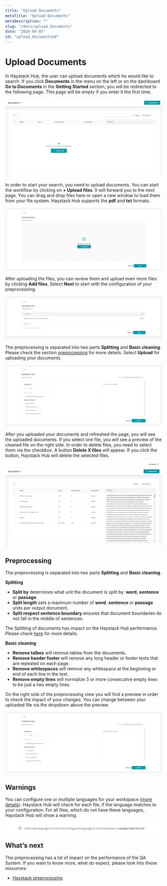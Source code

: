 ```yaml
---
title: "Upload Documents"
metaTitle: "Upload Documents"
metaDescription: ""
slug: "/docs/upload_documents"
date: "2020-09-03"
id: "upload_documentsmd"
---
```


# Upload Documents

In Haystack Hub, the user can upload documents which he would like to search. If you click **Documents** in the menu on the left or on the dashboard **Go to Documents** in the **Getting Started** section, you will be redirected to the following page. This page will be empty if you enter it the first time. 

![image](../img/HaystackHub_documentsempty_.png)

In order to start your search, you need to upload documents. You can start the workflow by clicking on **+ Upload files**. It will forward you to the next page. You can drag and drop files here or open a new window to load them from your file system. Haystack Hub supports the **pdf** and **txt** formats.

![image](../img/HaystackHub_documentsstep1_.png)

After uploading the files, you can review them and upload even more files by clicking **Add files**. Select **Next** to start with the configuration of your preprocessing.

![image](../img/HaystackHub_documentsstep2_.png)

The preprocessing is separated into two parts **Splitting** and **Basic cleaning**. Please check the section [preprocessing](/docs_hub/upload_documentsmd#Preprocessing) for more details. Select **Upload** for uploading your documents.

![image](../img/HaystackHub_documentspreprocessing_.png)

After you uploaded your documents and refreshed the page, you will see the uploaded documents. If you select one file, you will see a preview of the cleaned file on the right side. In order to delete files, you need to select them via the checkbox. A button **Delete X files** will appear. If you click the button, Haystack Hub will delete the selected files.

![image](../img/HaystackHub_documents.png)


## Preprocessing

The preprocessing is separated into two parts **Splitting** and **Basic cleaning**. 

**Splitting**

* **Split by** determines what unit the document is split by: **word**, **sentence** or **passage**. 
* **Split length** sets a maximum number of **word**, **sentence** or **passage** units per output document.
* **Split respect sentence boundary** ensures that document boundaries do not fall in the middle of sentences.

The Splitting of documents has impact on the Haystack Hub performance. Please check [here](/docs/latest/preprocessingmd#Impact-of-Document-Splitting) for more details.

**Basic cleaning**

* **Remove talbes** will remove tables from the documents.
* **Remove haeder footer** will remove any long header or footer texts that are repeated on each page.
* **Remove whitespaces** will remove any whitespace at the beginning or end of each line in the text.
* **Remove empty lines** will normalize 3 or more consecutive empty lines to be just a two empty lines.

On the right side of the preprocessing view you will find a preview in order to check the impact of your changes. You can change between your uploaded file via the dropdown above the preview.

![image](../img/HaystackHub_documentspreprocessing_.png)

## Warnings

You can configure one or multiple languages for your workspace ([more details](/docs_hub/conf_workspacemd#Workspace-Languages)). Haystack Hub will check for each file, if the language matches to your configuration. For all files, which do not have these languages, Haystack Hub will show a warning. 

![image](../img/HaystackHub_documentswarning_.png)

## What’s next

The preprocessing has a lot of impact on the performance of the QA System. If you want to know more, what do expect, please look into these resources:

* [Haystack preprocessing](/docs/latest/preprocessingmd)


